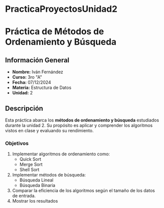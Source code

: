 # PracticaProyectosUnidad2

# Práctica de Métodos de Ordenamiento y Búsqueda

## Información General
- **Nombre:** Iván Fernández  
- **Curso:** 3ro "A"  
- **Fecha:** 07/12/2024  
- **Materia:** Estructura de Datos  
- **Unidad:** 2  

## Descripción
Esta práctica abarca los **métodos de ordenamiento y búsqueda** estudiados durante la unidad 2. Su propósito es aplicar y comprender los algoritmos vistos en clase y evaluando su rendimiento.

### Objetivos
1. Implementar algoritmos de ordenamiento como:
   - Quick Sort
   - Merge Sort
   - Shell Sort
2. Implementar métodos de búsqueda:
   - Búsqueda Lineal
   - Búsqueda Binaria
3. Comparar la eficiencia de los algoritmos según el tamaño de los datos de entrada.
4. Mostrar los resultados

